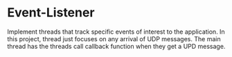 # Event-Listener
Implement threads that track specific events of interest to the application. In this project, thread just focuses on any arrival of UDP messages. The main thread has the threads call callback function when they get a UPD message.
